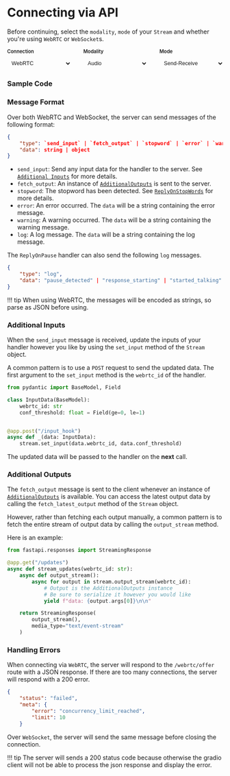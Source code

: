 # Connecting via API

Before continuing, select the `modality`, `mode` of your `Stream` and whether you're using `WebRTC` or `WebSocket`s.

<div class="config-selector">
    <div class="select-group">
        <label for="connection">Connection</label>
        <select id="connection" onchange="updateDocs()">
            <option value="webrtc">WebRTC</option>
            <option value="websocket">WebSocket</option>
        </select>
    </div>
    <div class="select-group">
        <label for="modality">Modality</label>
        <select id="modality" onchange="updateDocs()">
            <option value="audio">Audio</option>
            <option value="video">Video</option>
            <option value="audio-video">Audio-Video</option>
        </select>
    </div>
    <div class="select-group">
        <label for="mode">Mode</label>
        <select id="mode" onchange="updateDocs()">
            <option value="send-receive">Send-Receive</option>
            <option value="receive">Receive</option>
            <option value="send">Send</option>
        </select>
    </div>

</div>

### Sample Code
<div id="docs"></div>

### Message Format

Over both WebRTC and WebSocket, the server can send messages of the following format:

```json
{
    "type": `send_input` | `fetch_output` | `stopword` | `error` | `warning` | `log`,
    "data": string | object
}
```

- `send_input`: Send any input data for the handler to the server. See [`Additional Inputs`](#additional-inputs) for more details.
- `fetch_output`: An instance of [`AdditionalOutputs`](#additional-outputs) is sent to the server.
- `stopword`: The stopword has been detected. See [`ReplyOnStopWords`](../audio/#reply-on-stopwords) for more details.
- `error`: An error occurred. The `data` will be a string containing the error message.
- `warning`: A warning occurred. The `data` will be a string containing the warning message.
- `log`: A log message. The `data` will be a string containing the log message.

The `ReplyOnPause` handler can also send the following `log` messages.

```json
{
    "type": "log",
    "data": "pause_detected" | "response_starting" | "started_talking"
}
```

!!! tip
    When using WebRTC, the messages will be encoded as strings, so parse as JSON before using.

### Additional Inputs

When the `send_input` message is received, update the inputs of your handler however you like by using the `set_input` method of the `Stream` object.

A common pattern is to use a `POST` request to send the updated data. The first argument to the `set_input` method is the `webrtc_id` of the handler.

```python
from pydantic import BaseModel, Field

class InputData(BaseModel):
    webrtc_id: str
    conf_threshold: float = Field(ge=0, le=1)


@app.post("/input_hook")
async def _(data: InputData):
    stream.set_input(data.webrtc_id, data.conf_threshold)
```

The updated data will be passed to the handler on the **next** call.

### Additional Outputs

The `fetch_output` message is sent to the client whenever an instance of [`AdditionalOutputs`](../streams/#additional-outputs) is available. You can access the latest output data by calling the `fetch_latest_output` method of the `Stream` object. 

However, rather than fetching each output manually, a common pattern is to fetch the entire stream of output data by calling the `output_stream` method.

Here is an example:
```python
from fastapi.responses import StreamingResponse

@app.get("/updates")
async def stream_updates(webrtc_id: str):
    async def output_stream():
        async for output in stream.output_stream(webrtc_id):
            # Output is the AdditionalOutputs instance
            # Be sure to serialize it however you would like
            yield f"data: {output.args[0]}\n\n"

    return StreamingResponse(
        output_stream(), 
        media_type="text/event-stream"
    )
```

### Handling Errors

When connecting via `WebRTC`, the server will respond to the `/webrtc/offer` route with a JSON response. If there are too many connections, the server will respond with a 200 error.

```json
{
    "status": "failed",
    "meta": {
        "error": "concurrency_limit_reached",
        "limit": 10
    }
```

Over `WebSocket`, the server will send the same message before closing the connection.

!!! tip
    The server will sends a 200 status code because otherwise the gradio client will not be able to process the json response and display the error.

<style>
.config-selector {
    margin: 1em 0;
    display: flex;
    gap: 2em;
}

.select-group {
    display: flex;
    flex-direction: column;
    gap: 0.5em;
}

.select-group label {
    font-size: 0.8em;
    font-weight: 600;
    color: var(--md-default-fg-color--light);
}

.select-group select {
    padding: 0.5em;
    border: 1px solid var(--md-default-fg-color--lighter);
    border-radius: 4px;
    background-color: var(--md-code-bg-color);
    color: var(--md-code-fg-color);
    width: 150px;
    font-size: 0.9em;
}

/* Style code blocks to match site theme */
.rendered-content pre {
    background-color: var(--md-code-bg-color) !important;
    color: var(--md-code-fg-color) !important;
    padding: 1em;
    border-radius: 4px;
}

.rendered-content code {
    font-family: var(--md-code-font-family);
    background-color: var(--md-code-bg-color) !important;
    color: var(--md-code-fg-color) !important;
}
</style>

<script>

// doT.js
// 2011-2014, Laura Doktorova, https://github.com/olado/doT
// Licensed under the MIT license.


    var doT = {
        name: "doT",
        version: "1.1.1",
        templateSettings: {
            evaluate: /\{\{([\s\S]+?(\}?)+)\}\}/g,
            interpolate: /\{\{=([\s\S]+?)\}\}/g,
            encode: /\{\{!([\s\S]+?)\}\}/g,
            use: /\{\{#([\s\S]+?)\}\}/g,
            useParams: /(^|[^\w$])def(?:\.|\[[\'\"])([\w$\.]+)(?:[\'\"]\])?\s*\:\s*([\w$\.]+|\"[^\"]+\"|\'[^\']+\'|\{[^\}]+\})/g,
            define: /\{\{##\s*([\w\.$]+)\s*(\:|=)([\s\S]+?)#\}\}/g,
            defineParams: /^\s*([\w$]+):([\s\S]+)/,
            conditional: /\{\{\?(\?)?\s*([\s\S]*?)\s*\}\}/g,
            iterate: /\{\{~\s*(?:\}\}|([\s\S]+?)\s*\:\s*([\w$]+)\s*(?:\:\s*([\w$]+))?\s*\}\})/g,
            varname: "it",
            strip: false,
            append: true,
            selfcontained: false,
            doNotSkipEncoded: false
        },
        template: undefined, //fn, compile template
        compile: undefined, //fn, for express
        log: true
    }, _globals;

    doT.encodeHTMLSource = function (doNotSkipEncoded) {
        var encodeHTMLRules = { "&": "&#38;", "<": "&#60;", ">": "&#62;", '"': "&#34;", "'": "&#39;", "/": "&#47;" },
            matchHTML = doNotSkipEncoded ? /[&<>"'\/]/g : /&(?!#?\w+;)|<|>|"|'|\//g;
        return function (code) {
            return code ? code.toString().replace(matchHTML, function (m) { return encodeHTMLRules[m] || m; }) : "";
        };
    };

    _globals = (function () { return this || (0, eval)("this"); }());

    /* istanbul ignore else */
    if (typeof module !== "undefined" && module.exports) {
        module.exports = doT;
    } else if (typeof define === "function" && define.amd) {
        define(function () { return doT; });
    } else {
        _globals.doT = doT;
    }

    var startend = {
        append: { start: "'+(", end: ")+'", startencode: "'+encodeHTML(" },
        split: { start: "';out+=(", end: ");out+='", startencode: "';out+=encodeHTML(" }
    }, skip = /$^/;

    function resolveDefs(c, block, def) {
        return ((typeof block === "string") ? block : block.toString())
            .replace(c.define || skip, function (m, code, assign, value) {
                if (code.indexOf("def.") === 0) {
                    code = code.substring(4);
                }
                if (!(code in def)) {
                    if (assign === ":") {
                        if (c.defineParams) value.replace(c.defineParams, function (m, param, v) {
                            def[code] = { arg: param, text: v };
                        });
                        if (!(code in def)) def[code] = value;
                    } else {
                        new Function("def", "def['" + code + "']=" + value)(def);
                    }
                }
                return "";
            })
            .replace(c.use || skip, function (m, code) {
                if (c.useParams) code = code.replace(c.useParams, function (m, s, d, param) {
                    if (def[d] && def[d].arg && param) {
                        var rw = (d + ":" + param).replace(/'|\\/g, "_");
                        def.__exp = def.__exp || {};
                        def.__exp[rw] = def[d].text.replace(new RegExp("(^|[^\\w$])" + def[d].arg + "([^\\w$])", "g"), "$1" + param + "$2");
                        return s + "def.__exp['" + rw + "']";
                    }
                });
                var v = new Function("def", "return " + code)(def);
                return v ? resolveDefs(c, v, def) : v;
            });
    }

    function unescape(code) {
        return code.replace(/\\('|\\)/g, "$1").replace(/[\r\t\n]/g, " ");
    }

    doT.template = function (tmpl, c, def) {
        c = c || doT.templateSettings;
        var cse = c.append ? startend.append : startend.split, needhtmlencode, sid = 0, indv,
            str = (c.use || c.define) ? resolveDefs(c, tmpl, def || {}) : tmpl;

        str = ("var out='" + (c.strip ? str.replace(/(^|\r|\n)\t* +| +\t*(\r|\n|$)/g, " ")
            .replace(/\r|\n|\t|\/\*[\s\S]*?\*\//g, "") : str)
            .replace(/'|\\/g, "\\$&")
            .replace(c.interpolate || skip, function (m, code) {
                return cse.start + unescape(code) + cse.end;
            })
            .replace(c.encode || skip, function (m, code) {
                needhtmlencode = true;
                return cse.startencode + unescape(code) + cse.end;
            })
            .replace(c.conditional || skip, function (m, elsecase, code) {
                return elsecase ?
                    (code ? "';}else if(" + unescape(code) + "){out+='" : "';}else{out+='") :
                    (code ? "';if(" + unescape(code) + "){out+='" : "';}out+='");
            })
            .replace(c.iterate || skip, function (m, iterate, vname, iname) {
                if (!iterate) return "';} } out+='";
                sid += 1; indv = iname || "i" + sid; iterate = unescape(iterate);
                return "';var arr" + sid + "=" + iterate + ";if(arr" + sid + "){var " + vname + "," + indv + "=-1,l" + sid + "=arr" + sid + ".length-1;while(" + indv + "<l" + sid + "){"
                    + vname + "=arr" + sid + "[" + indv + "+=1];out+='";
            })
            .replace(c.evaluate || skip, function (m, code) {
                return "';" + unescape(code) + "out+='";
            })
            + "';return out;")
            .replace(/\n/g, "\\n").replace(/\t/g, '\\t').replace(/\r/g, "\\r")
            .replace(/(\s|;|\}|^|\{)out\+='';/g, '$1').replace(/\+''/g, "");
        //.replace(/(\s|;|\}|^|\{)out\+=''\+/g,'$1out+=');

        if (needhtmlencode) {
            if (!c.selfcontained && _globals && !_globals._encodeHTML) _globals._encodeHTML = doT.encodeHTMLSource(c.doNotSkipEncoded);
            str = "var encodeHTML = typeof _encodeHTML !== 'undefined' ? _encodeHTML : ("
                + doT.encodeHTMLSource.toString() + "(" + (c.doNotSkipEncoded || '') + "));"
                + str;
        }
        try {
            return new Function(c.varname, str);
        } catch (e) {
            /* istanbul ignore else */
            if (typeof console !== "undefined") console.log("Could not create a template function: " + str);
            throw e;
        }
    };

    doT.compile = function (tmpl, def) {
        return doT.template(tmpl, null, def);
    };

// WebRTC template

const webrtcTemplate = doT.template(`
To connect to the server, you need to create a new RTCPeerConnection object and call the \`setupWebRTC\` function below.
{{? it.mode === "send-receive" || it.mode === "receive" }}
This code snippet assumes there is an html element with an id of \`{{=it.modality}}_output_component_id\` where the output will be displayed. It should be {{? it.modality === "audio"}}a \`<audio>\`{{??}}an \`<video>\`{{?}} element.
{{?}}

\`\`\`javascript
// pass any rtc_configuration params here
const pc = new RTCPeerConnection();
{{? it.mode === "send-receive" || it.mode === "receive" }}
const {{=it.modality}}_output_component = document.getElementById("{{=it.modality}}_output_component_id");
{{?}}                     
async function setupWebRTC(peerConnection) {
    {{? it.mode === "send-receive" || it.mode === "send" }}      
    // Get {{=it.modality}} stream from webcam
    const stream = await navigator.mediaDevices.getUserMedia({
        {{=it.modality}}: true,
    })
    {{?}}
    {{? it.mode === "send-receive" }}
    //  Send {{=it.modality}} stream to server
    stream.getTracks().forEach(async (track) => {
        const sender = pc.addTrack(track, stream);
    })
    {{?? it.mode === "send" }}
    // Receive {{=it.modality}} stream from server
    pc.addTransceiver({{=it.modality}}, { direction: "recvonly" })
    {{?}}
    {{? it.mode === "send-receive" || it.mode === "receive" }}
    peerConnection.addEventListener("track", (evt) => {
        if ({{=it.modality}}_output_component && 
            {{=it.modality}}_output_component.srcObject !== evt.streams[0]) {
            {{=it.modality}}_output_component.srcObject = evt.streams[0];
        }
    });
    {{?}}
    // Create data channel (needed!)
    const dataChannel = peerConnection.createDataChannel("text");

    // Create and send offer
    const offer = await peerConnection.createOffer();
    await peerConnection.setLocalDescription(offer);

    let webrtc_id = Math.random().toString(36).substring(7)

    // Send ICE candidates to server
    // (especially needed when server is behind firewall)
    peerConnection.onicecandidate = ({ candidate }) => {
        if (candidate) {
            console.debug("Sending ICE candidate", candidate);
            fetch('/webrtc/offer', {
            method: 'POST',
            headers: { 'Content-Type': 'application/json' },
            body: JSON.stringify({
                candidate: candidate.toJSON(),
                webrtc_id: webrtc_id,
                type: "ice-candidate",
                    })
                })
            }
    };

    // Send offer to server
    const response = await fetch('/webrtc/offer', {
        method: 'POST',
        headers: { 'Content-Type': 'application/json' },
        body: JSON.stringify({
            sdp: offer.sdp,
            type: offer.type,
            webrtc_id: webrtc_id
        })
    });

    // Handle server response
    const serverResponse = await response.json();
    await peerConnection.setRemoteDescription(serverResponse);
}
\`\`\`
`);

// WebSocket template
const wsTemplate = doT.template(`
{{? it.modality !== "audio" || it.mode !== "send-receive" }}
WebSocket connections are currently only supported for audio in send-receive mode.
{{??}}

To connect to the server via WebSocket, you'll need to establish a WebSocket connection and handle audio processing. The code below assumes there is an HTML audio element for output playback.

\`\`\`javascript
// Setup audio context and stream
const audioContext = new AudioContext();
const stream = await navigator.mediaDevices.getUserMedia({
    audio: true
});

// Create WebSocket connection
const ws = new WebSocket(\`\${window.location.protocol === 'https:' ? 'wss:' : 'ws:'}//$\{window.location.host}/websocket/offer\`);

ws.onopen = () => {
    // Send initial start message with unique ID
    ws.send(JSON.stringify({
        event: "start",
        websocket_id: generateId()  // Implement your own ID generator
    }));

    // Setup audio processing
    const source = audioContext.createMediaStreamSource(stream);
    const processor = audioContext.createScriptProcessor(2048, 1, 1);
    source.connect(processor);
    processor.connect(audioContext.destination);

    processor.onaudioprocess = (e) => {
        const inputData = e.inputBuffer.getChannelData(0);
        const mulawData = convertToMulaw(inputData, audioContext.sampleRate);
        const base64Audio = btoa(String.fromCharCode.apply(null, mulawData));
        
        if (ws.readyState === WebSocket.OPEN) {
            ws.send(JSON.stringify({
                event: "media",
                media: {
                    payload: base64Audio
                }
            }));
        }
    };
};
\`\`\`
{{?}}
`);

function updateDocs() {
    // Get selected values
    const modality = document.getElementById('modality').value;
    const mode = document.getElementById('mode').value;
    const connection = document.getElementById('connection').value;

    // Context for templates
    const context = {
        modality: modality,
        mode: mode,
        additional_inputs: true,
        additional_outputs: true
    };

    // Choose template based on connection type
    const template = connection === 'webrtc' ? webrtcTemplate : wsTemplate;
    
    // Render docs with syntax highlighting
    const html = template(context);
    const docsDiv = document.getElementById('docs');
    docsDiv.innerHTML = marked.parse(html);
    docsDiv.className = 'rendered-content';

    // Initialize any code blocks that were just added
    document.querySelectorAll('pre code').forEach((block) => {
        hljs.highlightElement(block);
    });
}

// Initial render
document.addEventListener('DOMContentLoaded', updateDocs);
</script>

